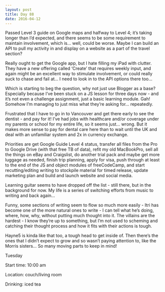 ```yaml
---
layout: post
title: Day 88
date: 2016-04-12
---
```


Passed Level 3 guide on Google maps and halfway to Level 4; it’s taking longer than I’d expected, and there seems to be some requirement to maintain involvement, which is… well, could be worse. Maybe I can build an API to pull my activity in and display on a website as a part of the travel section? 

Really ought to get the Google app, but I hate filling my iPad with clutter. They have a new offering called ‘Create’ that requires weekly input, and again might be an excellent way to stimulate involvement, or could really suck to chase and fail at… I need to look in to the API options there too… 

Which is starting to beg the question, why not just use Blogger as a base? Especially because I’ve been stuck on a JS lesson for three days now - and it’s not even a challenge assignment, just a basic learning module. Gah! Somehow I’m managing to just miss what they’re asking for… repeatedly. 

Frustrated that I have to go in to Vancouver and get there early to see the dentist - and pay for it! I’ve had jobs with healthcare and/or coverage under my parents or school for my entire life, so it seems just… wrong. But it makes more sense to pay for dental care here than to wait until the UK and deal with an unfamiliar system and 2x in currency exchange. 

Priorities are get Google Guide Level 4 status, transfer all files from the Pro to Google Drive (with that free TB of data), refit my old MacBookPro, sell all the things on eBay and Craigslist, do another trial pack and maybe get more luggage as needed, finish trip planning, apply for visa, push through at least to the end of the JS and object modules of freeCodeCamp, and start recutting/editing writing to stockpile material for timed release, update marketing plan and build and launch website and social media. 

Learning guitar seems to have dropped off the list - still there, but in the background for now. My life is a series of switching efforts from music to writing and back again… 

Funny, some sections of writing seem to flow so much more easily - Itri has become one of the more natural ones to write - I can tell what he’s doing, where, how, why, without putting much thought into it. The villains are the hardest - I know they’re up to something, but I’m not used to scheming and catching their thought process and how it fits with their actions is tough. 

Hayne5 is kinda like that too, a tough head to get inside of. Then there’s the ones that I didn’t expect to grow and so wasn’t paying attention to, like the Morris sisters… So many moving parts to keep in mind!


Tuesday

Start time: 10:00 am

Location: couch/living room

Drinking: iced tea
